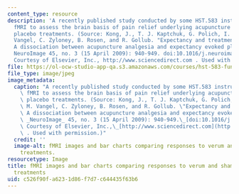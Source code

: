 ```yaml
---
content_type: resource
description: 'A recently published study conducted by some HST.583 instructors used
  fMRI to assess the brain basis of pain relief underlying acupuncture and expectancy-evoked
  placebo treatments. (Source: Kong, J., T. J. Kaptchuk, G. Polich, I. Kirsch, M.
  Vangel, C. Zyloney, B. Rosen, and R. Gollub. "Expectancy and treatment interactions:
  A dissociation between acupuncture analgesia and expectancy evoked placebo analgesia."
  NeuroImage 45, no. 3 (15 April 2009): 940-949. doi:10.1016/j.neuroimage.2008.12.025.
  Courtesy of Elsevier, Inc., http://www.sciencedirect.com . Used with permission.)'
file: https://ol-ocw-studio-app-qa.s3.amazonaws.com/courses/hst-583-functional-magnetic-resonance-imaging-data-acquisition-and-analysis-fall-2008/c526f90fa6231d86f7d7c644435f63b6_hst-583f08-th.jpg
file_type: image/jpeg
image_metadata:
  caption: "A recently published study conducted by some HST.583 instructors used\
    \ fMRI to assess the brain basis of pain relief underlying acupuncture and expectancy-evoked\
    \ placebo treatments. (Source: Kong, J., T. J. Kaptchuk, G. Polich, I. Kirsch,\
    \ M. Vangel, C. Zyloney, B. Rosen, and R. Gollub. \"Expectancy and treatment interactions:\
    \ A dissociation between acupuncture analgesia and expectancy evoked placebo analgesia.\"\
    \ _NeuroImage_ 45, no. 3 (15 April 2009): 940-949.\_[doi:10.1016/j.neuroimage.2008.12.025](http://dx.doi.org/10.1016/j.neuroimage.2008.12.025).\
    \ Courtesy of Elsevier, Inc.,\_[http://www.sciencedirect.com](http://www.sciencedirect.com/)\
    \ . Used with permission.)"
  credit: ''
  image-alt: fMRI images and bar charts comparing responses to verum and sham acupuncture
    treatments.
resourcetype: Image
title: fMRI images and bar charts comparing responses to verum and sham acupuncture
  treatments
uid: c526f90f-a623-1d86-f7d7-c644435f63b6
---
```


